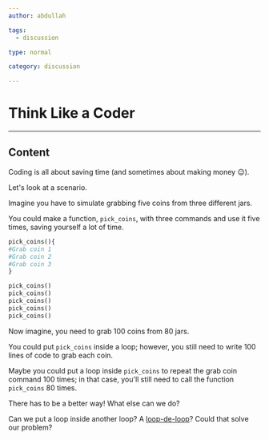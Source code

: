 ```yaml
---
author: abdullah

tags:
  - discussion

type: normal

category: discussion

---
```


# Think Like a Coder

---
## Content

Coding is all about saving time (and sometimes about making money 😉).

Let's look at a scenario.

Imagine you have to simulate grabbing five coins from three different jars. 

You could make a function, `pick_coins`, with three commands and use it five times, saving yourself a lot of time.

```python
pick_coins(){
#Grab coin 1
#Grab coin 2
#Grab coin 3
}

pick_coins()
pick_coins()
pick_coins()
pick_coins()
pick_coins()
```

Now imagine, you need to grab 100 coins from 80 jars. 

You could put `pick_coins` inside a loop; however, you still need to write 100 lines of code to grab each coin.

Maybe you could put a loop inside `pick_coins` to repeat the grab coin command 100 times; in that case, you'll still need to call the function `pick_coins` 80 times.

There has to be a better way! What else can we do?

Can we put a loop inside another loop? A [loop-de-loop](https://www.youtube.com/watch?v=Yhnx1q1_Bko&ab_channel=TheFabulousEchoes-Topic)? Could that solve our problem? 
